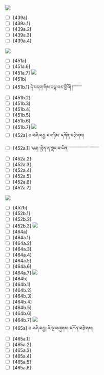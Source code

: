 ![](https://github.com/Esukhia/J018/blob/master/MRK35_SAMPLING/S/S039-0899.jpg)
- [ ] [439a]
- [ ] [439a.1]
- [ ] [439a.2]
- [ ] [439a.3]
- [ ] [439a.4]

![](https://github.com/Esukhia/J018/blob/master/MRK35_SAMPLING/S/S039-0923.jpg)
- [ ] [451a]
- [ ] [451a.6]
- [ ] [451a.7]
![](https://github.com/Esukhia/J018/blob/master/MRK35_SAMPLING/S/S039-0924.jpg)
- [ ] [451b]
- [ ] [451b.1] དེ་བདག་གིས་བལྟ་བར་གྱིའོ། །་་་་་་་་་
- [ ] [451b.2]
- [ ] [451b.3]
- [ ] [451b.4]
- [ ] [451b.5]
- [ ] [451b.6]
- [ ] [451b.7]
![](https://github.com/Esukhia/J018/blob/master/MRK35_SAMPLING/S/S039-0925.jpg)
- [ ] [452a] ཅ བཞི་བརྒྱ ང་གཉིས་ དཀོན་བརྩེགས།
- [ ] [452a.1] ༄༅། །རྟེན་ན་སྣང་བ་ཡིན་་་་་་་་་་་་་་་་་་་་་་་་་་་་་་་་་
- [ ] [452a.2]
- [ ] [452a.3]
- [ ] [452a.4]
- [ ] [452a.5]
- [ ] [452a.6]
- [ ] [452a.7]

![](https://github.com/Esukhia/J018/blob/master/MRK35_SAMPLING/S/S039-0926.jpg)
- [ ] [452b]
- [ ] [452b.1]
- [ ] [452b.2]
- [ ] [452b.3]
![](https://github.com/Esukhia/J018/blob/master/MRK35_SAMPLING/S/S039-0949.jpg)
- [ ] [464a]
- [ ] [464a.1]
- [ ] [464a.2]
- [ ] [464a.3]
- [ ] [464a.4]
- [ ] [464a.5]
- [ ] [464a.6]
- [ ] [464a.7]
![](https://github.com/Esukhia/J018/blob/master/MRK35_SAMPLING/S/S039-0950.jpg)
- [ ] [464b]
- [ ] [464b.1]
- [ ] [464b.2]
- [ ] [464b.3]
- [ ] [464b.4]
- [ ] [464b.5]
- [ ] [464b.6]
- [ ] [464b.7]
![](https://github.com/Esukhia/J018/blob/master/MRK35_SAMPLING/S/S039-0951.jpg)
- [ ] [465a] ཅ བཞི་བརྒྱ། རེ་ལྔ་བཞུགས། དཀོན་བརྩེགས།
- [ ] [465a.1]
- [ ] [465a.2]
- [ ] [465a.3]
- [ ] [465a.4]
- [ ] [465a.5]
- [ ] [465a.6]
